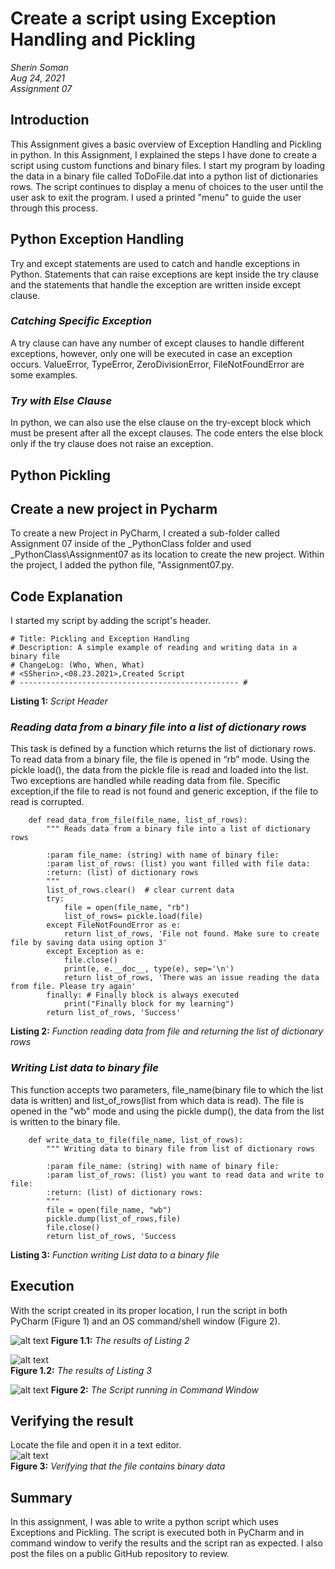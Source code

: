 # Create a script using Exception Handling and Pickling
*Sherin Soman*  
*Aug 24, 2021*  
*Assignment 07*  
## Introduction
This Assignment gives a basic overview of Exception Handling and Pickling in python. In this Assignment, I explained the steps I have done to create a script using custom functions and binary files. I start my program by loading the data in a binary file called ToDoFile.dat into a python list of dictionaries rows. The script continues to display a menu of choices to the user until the user ask to exit the program. I used a printed "menu" to guide the user through this process.

## Python Exception Handling
Try and except statements are used to catch and handle exceptions in Python. Statements that can raise exceptions are kept inside the try clause and the
statements that handle the exception are written inside except clause.  

### *Catching Specific Exception*
A try clause can have any number of except clauses to handle different exceptions, however, only one will be executed in case an exception occurs. ValueError, TypeError, ZeroDivisionError, FileNotFoundError are some examples.
### *Try with Else Clause*
In python, we can also use the else clause on the try-except block which must be present after all the except clauses. The code enters the else block only if the try clause does not raise an exception.

## Python Pickling
## Create a new project in Pycharm
To create a new Project in PyCharm, I created a sub-folder called Assignment 07 inside of the _PythonClass folder and used _PythonClass\Assignment07 as its location to create the new project. Within the project, I added the python file, "Assignment07.py.
## Code Explanation
I started my script by adding the script's header.
```# ------------------------------------------------- #
# Title: Pickling and Exception Handling
# Description: A simple example of reading and writing data in a binary file
# ChangeLog: (Who, When, What)
# <SSherin>,<08.23.2021>,Created Script
# ------------------------------------------------- #
```
**Listing 1:** *Script Header*
### *Reading data from a binary file into a list of dictionary rows*
This task is defined by a function which returns the list of dictionary rows. To read data from a binary file, the file is opened in “rb” mode. Using the pickle load(), the data from the pickle file is read and loaded into the list. Two exceptions are handled while reading data from file. Specific exception,if the file to read is not found and generic exception, if the file to read is corrupted.
```     
    def read_data_from_file(file_name, list_of_rows):
        """ Reads data from a binary file into a list of dictionary rows

        :param file_name: (string) with name of binary file:
        :param list_of_rows: (list) you want filled with file data:
        :return: (list) of dictionary rows
        """
        list_of_rows.clear()  # clear current data
        try:
            file = open(file_name, "rb")
            list_of_rows= pickle.load(file)
        except FileNotFoundError as e:
            return list_of_rows, 'File not found. Make sure to create file by saving data using option 3'
        except Exception as e:
            file.close()
            print(e, e.__doc__, type(e), sep='\n')
            return list_of_rows, 'There was an issue reading the data from file. Please try again'
        finally: # Finally block is always executed
            print("Finally block for my learning")
        return list_of_rows, 'Success'
 ```
**Listing 2:** *Function reading data from file and returning the list of dictionary rows*
### *Writing List data to binary file*  
This function accepts two parameters, file_name(binary file to which the list data is written) and list_of_rows(list from which data is read). The file is opened in the "wb" mode and using the pickle dump(), the data from the list is written to the binary file.

```    
    def write_data_to_file(file_name, list_of_rows):
        """ Writing data to binary file from list of dictionary rows

        :param file_name: (string) with name of binary file:
        :param list_of_rows: (list) you want to read data and write to file:
        :return: (list) of dictionary rows:
        """
        file = open(file_name, "wb")
        pickle.dump(list_of_rows,file)
        file.close()
        return list_of_rows, 'Success
 ```
**Listing 3:** *Function writing List data to a binary file*

## Execution
With the script created in its proper location, I run the script in both PyCharm (Figure 1) and an OS command/shell window (Figure 2).

![alt text](https://github.com/SherinJoel/IntroToProg-Python-Mod07/blob/main/docs/Output1.png "tooltip text")
**Figure 1.1:** *The results of Listing 2*  

![alt text](https://github.com/SherinJoel/IntroToProg-Python-Mod07/blob/main/docs/Output2.png "tooltip text")  
**Figure 1.2:** *The results of Listing 3*

![alt text](https://github.com/SherinJoel/IntroToProg-Python-Mod07/blob/main/docs/Output3.png "tooltip text")
**Figure 2:** *The Script running in Command Window*

## Verifying the result
Locate the file and open it in a text editor.  
![alt text](https://github.com/SherinJoel/IntroToProg-Python-Mod07/blob/main/docs/Output4.png "tooltip text")  
**Figure 3:** *Verifying that the file contains binary data*

## Summary
In this assignment, I was able to write a python script which uses Exceptions and Pickling. The script is executed both in PyCharm and in command window to verify the results and the script ran as expected.  I also post the files on a public GitHub repository to review.
